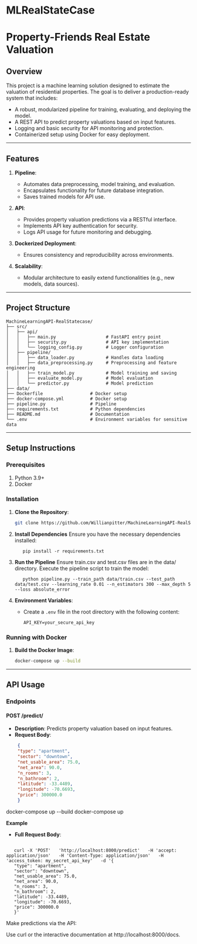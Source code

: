 # MLRealStateCase

# Property-Friends Real Estate Valuation

## Overview

This project is a machine learning solution designed to estimate the valuation of residential properties. The goal is to deliver a production-ready system that includes:

- A robust, modularized pipeline for training, evaluating, and deploying the model.
- A REST API to predict property valuations based on input features.
- Logging and basic security for API monitoring and protection.
- Containerized setup using Docker for easy deployment.

---

## Features

1. **Pipeline**:
   - Automates data preprocessing, model training, and evaluation.
   - Encapsulates functionality for future database integration.
   - Saves trained models for API use.

2. **API**:
   - Provides property valuation predictions via a RESTful interface.
   - Implements API key authentication for security.
   - Logs API usage for future monitoring and debugging.

3. **Dockerized Deployment**:
   - Ensures consistency and reproducibility across environments.

4. **Scalability**:
   - Modular architecture to easily extend functionalities (e.g., new models, data sources).

---

## Project Structure

```plaintext
MachineLearningAPI-RealStatecase/
├── src/
│   ├── api/
│   │   ├── main.py                   # FastAPI entry point
│   │   ├── security.py               # API key implementation
│   │   └── logging_config.py         # Logger configuration
│   ├── pipeline/
│   │   ├── data_loader.py            # Handles data loading
│   │   ├── data_preprocessing.py     # Preprocessing and feature engineering
│   │   ├── train_model.py            # Model training and saving
│   │   ├── evaluate_model.py         # Model evaluation
│   │   └── predictor.py              # Model prediction
├── data/
├── Dockerfile                  # Docker setup
├── docker-compose.yml          # Docker setup
├── pipeline.py                 # Pipeline
├── requirements.txt            # Python dependencies
├── README.md                   # Documentation
└── .env                        # Environment variables for sensitive data
```

---

## Setup Instructions

### Prerequisites

1. Python 3.9+
2. Docker

### Installation

1. **Clone the Repository**:
   ```bash
   git clone https://github.com/Willianpitter/MachineLearningAPI-RealStatecase.git
   ```

2. **Install Dependencies**
Ensure you have the necessary dependencies installed:  
   ```plaintext
      pip install -r requirements.txt
   
   ```
3. **Run the Pipeline**
Ensure train.csv and test.csv files are in the data/ directory. Execute the pipeline script to train the model:
   ```plaintext
      python pipeline.py --train_path data/train.csv --test_path data/test.csv --learning_rate 0.01 --n_estimators 300 --max_depth 5 --loss absolute_error
   ```

3. **Environment Variables**:
   - Create a `.env` file in the root directory with the following content:
     ```plaintext
     API_KEY=your_secure_api_key
     ```

### Running with Docker

1. **Build the Docker Image**:
      ```bash
      docker-compose up --build

   ```
---

## API Usage


### Endpoints

#### **POST /predict/**

- **Description**: Predicts property valuation based on input features.
- **Request Body**:
  ```json
   {
   "type": "apartment",
   "sector": "downtown",
   "net_usable_area": 75.0,
   "net_area": 90.0,
   "n_rooms": 3,
   "n_bathroom": 2,
   "latitude": -33.4489,
   "longitude": -70.6693,
   "price": 300000.0
   }


docker-compose up --build
docker-compose up

**Example**
   - **Full Request Body**:
   ```plaintext

      curl -X 'POST'   'http://localhost:8000/predict'   -H 'accept: application/json'   -H 'Content-Type: application/json'   -H 'access_token: my_secret_api_key'   -d '{
      "type": "apartment",
      "sector": "downtown",
      "net_usable_area": 75.0,
      "net_area": 90.0,
      "n_rooms": 3,
      "n_bathroom": 2,
      "latitude": -33.4489,
      "longitude": -70.6693,
      "price": 300000.0
      }'
   ```
Make predictions via the API:

Use curl or the interactive documentation at http://localhost:8000/docs.
